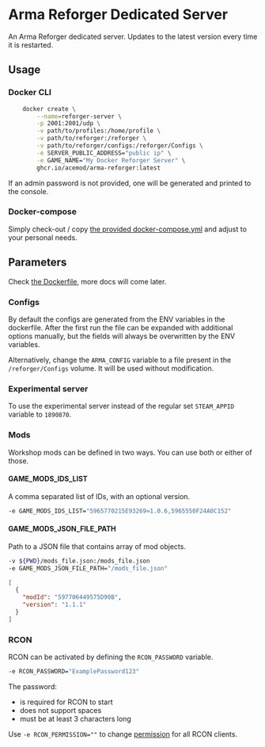 # Arma Reforger Dedicated Server

An Arma Reforger dedicated server. Updates to the latest version every time it is restarted.

## Usage

### Docker CLI

```sh
    docker create \
        --name=reforger-server \
        -p 2001:2001/udp \
        -v path/to/profiles:/home/profile \
        -v path/to/reforger:/reforger \
        -v path/to/reforger/configs:/reforger/Configs \
        -e SERVER_PUBLIC_ADDRESS="public ip" \
        -e GAME_NAME="My Docker Reforger Server" \
        ghcr.io/acemod/arma-reforger:latest
```

If an admin password is not provided, one will be generated and printed to the console.

### Docker-compose

Simply check-out / copy [the provided docker-compose.yml](docker-compose.yml) and adjust to your personal needs.

## Parameters

Check [the Dockerfile](Dockerfile#L32-L67), more docs will come later.

### Configs

By default the configs are generated from the ENV variables in the dockerfile. After the first run the file can be expanded with additional options manually, but the fields will always be overwritten by the ENV variables.

Alternatively, change the `ARMA_CONFIG` variable to a file present in the `/reforger/Configs` volume. It will be used without modification.

### Experimental server

To use the experimental server instead of the regular set `STEAM_APPID` variable to `1890870`.

### Mods

Workshop mods can be defined in two ways. You can use both or either of those.

#### GAME_MODS_IDS_LIST

A comma separated list of IDs, with an optional version.

```sh
-e GAME_MODS_IDS_LIST="5965770215E93269=1.0.6,5965550F24A0C152"
```

#### GAME_MODS_JSON_FILE_PATH

Path to a JSON file that contains array of mod objects.

```sh
-v ${PWD}/mods_file.json:/mods_file.json
-e GAME_MODS_JSON_FILE_PATH="/mods_file.json"
```

```json
[
  {
    "modId": "597706449575D90B",
    "version": "1.1.1"
  }
]
```
### RCON

RCON can be activated by defining the `RCON_PASSWORD` variable.

```sh
-e RCON_PASSWORD="ExamplePassword123"
```

The password:
* is required for RCON to start
* does not support spaces
* must be at least 3 characters long

Use `-e RCON_PERMISSION=""` to change [permission](https://community.bistudio.com/wiki/Arma_Reforger:Server_Config#permission) for all RCON clients.
